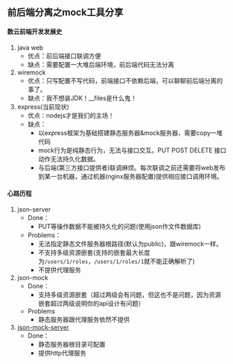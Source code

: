 ## 前后端分离之mock工具分享

#### 数云前端开发发展史
1. java web
	* 优点：前后端接口联调方便
	* 缺点：需要配置一大堆后端环境，前后端代码无法分离
2. wiremock
	* 优点：只写配置不写代码，前端接口不依赖后端，可以聊聊前后端分离的事了。
	* 缺点：我不想装JDK！__files是什么鬼！
3. express(当前现状)
	* 优点：nodejs才是我们的主场！
	* 缺点：
		* 以express框架为基础搭建静态服务器&mock服务器，需要copy一堆代码
		* mock行为是纯静态行为，无法与接口交互。PUT POST DELETE 接口动作无法持久化数据。
		* 与后端(第三方接口提供者)联调麻烦。每次联调之前还需要将web发布到某一台机器，通过机器(nginx服务器配置)提供相应接口调用环境。

#### 心路历程
1. json-server  
	* Done：
		* PUT等操作数据不能被持久化的问题(使用json作文件数据库)
	* Problems：
		* 无法指定静态文件服务器根路径(默认为public)，跟wiremock一样。
		* 不支持多级资源嵌套(支持的嵌套最大长度为```/users/1/roles```，```/users/1/roles/1```就不能正确解析了)
		* 不提供代理服务
2. json-mock
	* Done：
		* 支持多级资源嵌套（超过两级会有问题，但这也不是问题，因为资源嵌套超过两级说明你的api设计有问题）
	* Problems
		* 静态服务器跟代理服务依然不提供
3. [json-mock-server](https://github.com/kuitos/json-mock-server)
	* Done：
		* 静态服务器根目录可配置
		* 提供http代理服务
